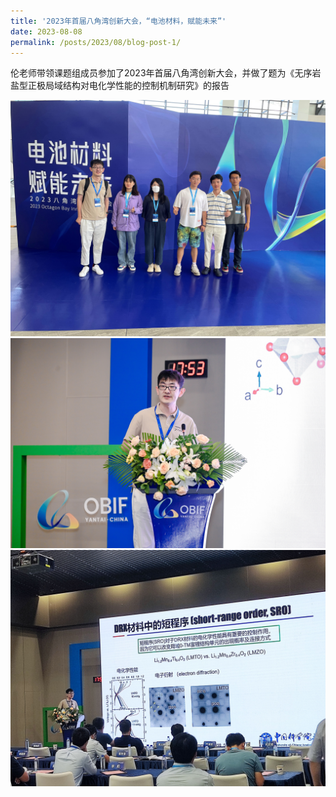 ```yaml
---
title: '2023年首届八角湾创新大会，“电池材料，赋能未来”'
date: 2023-08-08
permalink: /posts/2023/08/blog-post-1/
---
```


伦老师带领课题组成员参加了2023年首届八角湾创新大会，并做了题为《无序岩盐型正极局域结构对电化学性能的控制机制研究》的报告<br>

![八角湾1.jpg](/images/News/八角湾1.jpg)<br>
![八角湾2.jpg](/images/News/八角湾2.jpg)<br>
![八角湾3.jpg](/images/News/八角湾3.jpg)<br>